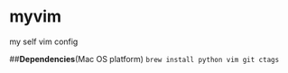 # myvim
my self vim config

##**Dependencies**(Mac OS platform)
`brew install python vim git ctags`

